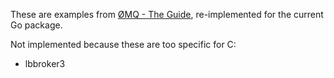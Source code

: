 These are examples from [ØMQ - The Guide](http://zguide.zeromq.org/page:all), 
re-implemented for the current Go package.

Not implemented because these are too specific for C:
 * lbbroker3
